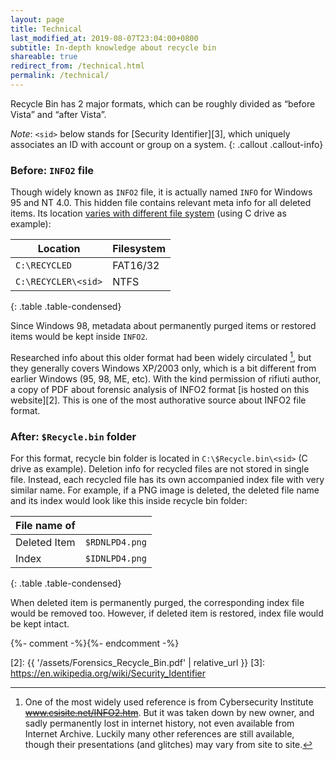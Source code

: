 ```yaml
---
layout: page
title: Technical
last_modified_at: 2019-08-07T23:04:00+0800
subtitle: In-depth knowledge about recycle bin
shareable: true
redirect_from: /technical.html
permalink: /technical/
---
```


Recycle Bin has 2 major formats, which can be roughly divided as
&ldquo;before Vista&rdquo; and &ldquo;after Vista&rdquo;.

_Note_: `<sid>` below stands for [Security Identifier][3], which uniquely
associates an ID with account or group on a system.
{: .callout .callout-info}

<div class="row">
<div class="col-sm-6" markdown="1">

### Before: `INFO2` file

Though widely known as `INFO2` file, it is actually named `INFO`
for Windows 95 and NT 4.0. This hidden file contains relevant
meta info for all deleted items. Its location [varies with
different file system][1] (using C drive as example):

| Location | Filesystem |
| --- | --- |
| `C:\RECYCLED` | FAT16/32 |
| `C:\RECYCLER\<sid>` | NTFS |
{: .table .table-condensed}

Since Windows 98, metadata about permanently purged items or
restored items would be kept inside `INFO2`.

Researched info about this older format had been widely circulated [^1],
but they generally covers Windows XP/2003 only, which is
a bit different from earlier Windows (95, 98, ME, etc). With the
kind permission of rifiuti author, a copy of PDF about forensic
analysis of INFO2 format [is hosted on this website][2]. This is
one of the most authorative source about INFO2 file format.

</div>

<div class="col-sm-6" markdown="1">

### After: `$Recycle.bin` folder

For this format, recycle bin folder is located in
`C:\$Recycle.bin\<sid>` (C drive as example).
Deletion info for recycled files are
not stored in single file.  Instead, each recycled file has its own
accompanied index file with very similar name. For example, if a
PNG image is deleted, the deleted file name and its index would
look like this inside recycle bin folder:

| File name of | &nbsp; |
| --- | --- |
| Deleted Item | `$RDNLPD4.png` |
| Index | `$IDNLPD4.png` |
{: .table .table-condensed}

When deleted item is permanently purged, the corresponding index
file would be removed too. However, if deleted item is restored,
index file would be kept intact.

</div>

</div>{%- comment -%}<!--end side by side table-->{%- endcomment -%}

[^1]: One of the most widely used reference is from Cybersecurity Institute
      <del>www.csisite.net/INFO2.htm</del>.
      But it was taken down by new owner, and sadly permanently lost in
      internet history, not even available from Internet Archive. Luckily many
      other references are still available, though their presentations
      (and glitches) may vary from site to site.

[1]: https://devblogs.microsoft.com/oldnewthing/?p=32453
[2]: {{ '/assets/Forensics_Recycle_Bin.pdf' | relative_url }}
[3]: https://en.wikipedia.org/wiki/Security_Identifier

